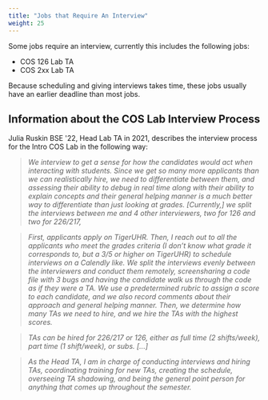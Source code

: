```yaml
---
title: "Jobs that Require An Interview"
weight: 25
---
```


Some jobs require an interview, currently this includes the following jobs:

- COS 126 Lab TA
- COS 2xx Lab TA

Because scheduling and giving interviews takes time, these jobs usually have an earlier deadline than most jobs.

## Information about the COS Lab Interview Process

Julia Ruskin BSE '22, Head Lab TA in 2021, describes the interview process for the Intro COS Lab in the following way:

> _We interview to get a sense for how the candidates would act when interacting with students. Since we get so many more applicants than we can realistically hire, we need to differentiate between them, and assessing their ability to debug in real time along with their ability to explain concepts and their general helping manner is a much better way to differentiate than just looking at grades. [Currently,] we split the interviews between me and 4 other interviewers, two for 126 and two for 226/217,_

> _First, applicants apply on TigerUHR. Then, I reach out to all the applicants who meet the grades criteria (I don’t know what grade it corresponds to, but a 3/5 or higher on TigerUHR) to schedule interviews on a Calendly like. We split the interviews evenly between the interviewers and conduct them remotely, screensharing a code file with 3 bugs and having the candidate walk us through the code as if they were a TA. We use a predetermined rubric to assign a score to each candidate, and we also record comments about their approach and general helping manner. Then, we determine how many TAs we need to hire, and we hire the TAs with the highest scores._

> _TAs can be hired for 226/217 or 126, either as full time (2 shifts/week), part time (1 shift/week), or subs. [...]_

> _As the Head TA, I am in charge of conducting interviews and hiring TAs, coordinating training for new TAs, creating the schedule, overseeing TA shadowing, and being the general point person for anything that comes up throughout the semester._
